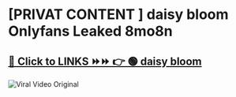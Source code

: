 
 # [PRIVAT CONTENT ] daisy bloom Onlyfans Leaked 8mo8n

## <h2><a href="https://clipsfans.com/daisy_bloom&ref=git">🔗 Click to LINKS ⏩⏩ 👉 🟢 daisy bloom </a></h2>

<a href="https://clipsfans.com/daisy_bloom&ref=git" rel="nofollow" data-target="animated-image.originalLink"><img src="https://i.ibb.co.com/xMMVF88/686577567.gif" alt="Viral Video Original" style="max-width: 100%; display: inline-block;" data-target="animated-image.originalImage"></a>

